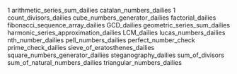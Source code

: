 1 arithmetic_series_sum_dailies
catalan_numbers_dailies
1 count_divisors_dailies
cube_numbers_generator_dailies
factorial_dailies
fibonacci_sequence_array_dailies
GCD_dailies
geometric_series_sum_dailies
harmonic_series_approximation_dailies
LCM_dailies
lucas_numbers_dailies
nth_number_dailies
pell_numbers_dailies
perfect_number_check
prime_check_dailies
sieve_of_eratosthenes_dailies
square_numbers_generator_dailies
steganography_dailies
sum_of_divisors
sum_of_natural_numbers_dailies
triangular_numbers_dailies
